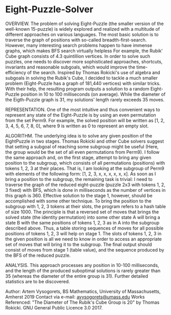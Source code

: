 # Eight-Puzzle-Solver

OVERVIEW.
The problem of solving Eight-Puzzle (the smaller version of the well-known 15-puzzle) is
widely explored and realized with a multitude of different approaches on various languages. The
most basic solution is to traverse the graph of positions with so-called breadth-first-search.
However, many interesting search problems happen to have immense graphs, which makes BFS search virtually helpless
For example, the Rubik' Cube graph consists of 4.3 quintillion vertices. In order to solve such
puzzles, one needs to discover more sophisticated approaches, shortcuts, invariants and reasonable
subgoals, which would improve the time-efficiency of the search. Inspired by Thomas Rokicki's use
of algebra and subgoals in solving the Rubik's Cube, I decided to tackle a much smaller problem
(Eight-Puzzle has a graph of 181,440 vertices) with similar tricks. With their help, the resulting program
outputs a solution to a random Eight-Puzzle position in 10 to 100 milliseconds (on average). While the
diameter of the Eigth-Puzzle graph is 31, my solutions' length rarely exceeds 35 moves.

REPRESENTATION.
One of the most intuitive and thus convenient ways to represent any state of the Eight-Puzzle is by
using an even permutation from the set Perm9. For example, the solved position will be written as
[1, 2, 3, 4, 5, 6, 7, 8, 0], where 9 is written as 0 to represent an empty slot.

ALGORITHM.
The underlying idea is to solve any given position of the EightPuzzle in two stages. Thomas Rokicki and
other Cube solvers suggest that setting a subgoal of reaching some subgroup might be useful (Here, the
group would be the set of all even permutations from Perm9). I follow the same approach and, on the first
stage, attempt to bring any given position to the subgroup, which consists of all permutations (positions)
with tokens 1, 2, 3 at their places. That is, I am looking at the subgroup of Perm9 with elements of the
following form: [1, 2, 3, x, x, x, x, x, x]. As soon as I bring a position to the subgroup, the remaining
task is trivial: I need to traverse the graph of the reduced eight-puzzle (puzzle 2x3 with tokens 1, 2, 3
fixed) with BFS, which is done in milliseconds as the number of vertices in this graph is 360. Effective
solution to the stage 1, however, should be accomplished with some other technique. To bring the position to
the subgroup with 1, 2, 3 tokens at their slots, the program refers to a hash table of size 1000. The 
principle is that a reversed set of moves that brings the solved state (the identity permutation) into some
other state A will bring a state B with the same positions of tokens 1, 2, 3 as in A into the subgroup
described above. Thus, a table storing sequences of moves for all possible positions of tokens 1, 2, 3 will
help on stage 1. The slots of tokens 1, 2, 3 in the given position is all we need to know in order to
access an appropriate set of moves that will bring it to the subgroup. The final output should consist of
moves from stage 1 (table value), and the sequence produced by the BFS of the reduced puzzle.

ANALYSIS.
This approach processes any position in 10-100 milliseconds, and the length of the produced suboptimal
solutions is rarely greater than 35 (whereas the diameter of the entire group is 31). Further detailed
statistics are to be discovered.

Author: Artem Vysogorets,
BS Mathematics, University of Massachusetts, Amherst 2019
Contact via e-mail: avysogorets@umass.edu
Works Referenced: "The Diameter of The Rubik's Cube Group is 20" by Thomas Rokicki.
GNU General Public Licence 3.0 2017.


